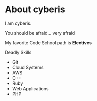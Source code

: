About cyberis
=============
I am cyberis.

You should be afraid... very afraid

My favorite Code School path is **Electives**

Deadly Skills
* Git
* Cloud Systems
* AWS
* C++
* Ruby
* Web Applications
* PHP
